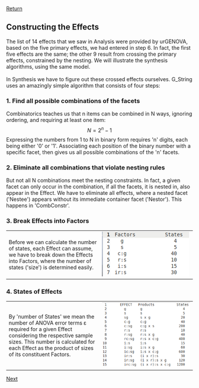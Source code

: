 [Return](professionals.md)

## Constructing the Effects ##
The list of 14 effects that we saw in Analysis were provided by urGENOVA, based on the five primary effects, we had entered in step 6. In fact, the first five effects are the same; the other 9 result from crossing the primary effects, constrained by the nesting. We will illustrate the synthesis algorithms, using the same model.<br><br>
In Synthesis we have to figure out these crossed effects ourselves. G_String uses an amazingly simple algorithm that consists of four steps:
### 1. Find all possible combinations of the facets ###
Combinatorics teaches us that n items  can be combined in N ways, ignoring ordering, and requiring at least one item: $$N = 2^{n}-1$$ Expressing the numbers from 1 to N in binary form requires 'n' digits, each being either '0' or '1'. Associating each position of the binary number with a specific facet, then gives us all possible combinations of the 'n' facets.
### 2. Eliminate all combinations that violate nesting rules ###
But not all N combinations meet the nesting constraints. In fact, a given facet can only occur in the combination, if all the facets, it is nested in, also appear in the Effect. We have to eliminate all effects, where a nested facet ('Nestee') appears without its immediate container facet ('Nestor'). This happens in 'CombConstr'.
### 3. Break Effects into Factors ###
<table><tr><td width = "50%">
Before we can calculate the number of states, each Effect can assume, we have to break down the Effects
into Factors, where the number of states ('size') is determined easily.
</td><td><img src= "img/factors.png"></td></tr></table>

### 4. States of Effects ###
<table><tr><td width = "50%">
By 'number of States' we mean the number of ANOVA error terms &epsilon; required for a given Effect considering the respective sample sizes. This number is calculated for each Effect as the product of sizes of its constituent Factors.
 
</td><td><img src= "img/effects.png"></tr></table>

[Next](Synthesize.md)
